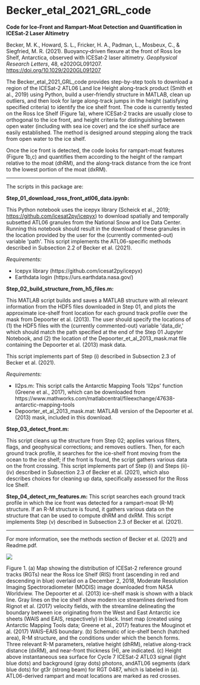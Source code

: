 # Becker_etal_2021_GRL_code

<b>Code for Ice-Front and Rampart-Moat Detection and Quantification in ICESat-2 Laser Altimetry</b>

Becker, M. K., Howard, S. L., Fricker, H. A., Padman, L., Mosbeux, C., & Siegfried, M. R. (2021).  Buoyancy‐driven flexure at the front of Ross Ice Shelf, Antarctica, observed with ICESat‐2 laser altimetry.  <i>Geophysical Research Letters</i>, 48, e2020GL091207. https://doi.org/10.1029/2020GL091207


The Becker_etal_2021_GRL_code provides step-by-step tools to download a region of the ICESat-2 ATL06 Land Ice Height along-track product (Smith et al., 2019) using Python, build a user-friendly structure in MATLAB, clean up outliers, and then look for large along-track jumps in the height (satisfying specified criteria) to identify the ice shelf front.  The code is currently tested on the Ross Ice Shelf (Figure 1a), where ICESat-2 tracks are usually close to orthogonal to the ice front, and height criteria for distinguishing between open water (including with sea ice cover) and the ice shelf surface are easily established. The method is designed around stepping along the track from open water to the ice shelf.

Once the ice front is detected, the code looks for rampart-moat features (Figure 1b,c) and quantifies them according to the height of the rampart relative to the moat (dhRM), and the along-track distance from the ice front to the lowest portion of the moat (dxRM).  



<hr>

The scripts in this package are:

<b>Step_01_download_ross_front_atl06_data.ipynb:</b>

This Python notebook uses the icepyx library (Scheick et al., 2019; https://github.com/icesat2py/icepyx) to download spatially and temporally subsetted ATL06 granules from the National Snow and Ice Data Center. Running this notebook should result in the download of these granules in the location provided by the user for the (currently commented-out) variable 'path'.
This script implements the ATL06-specific methods described in Subsection 2.2 of Becker et al. (2021).

<i>Requirements:</i> 	
<ul>
<li>	Icepyx library	(https://github.com/icesat2py/icepyx)
<li>	Earthdata login 	(https://urs.earthdata.nasa.gov/)
</ul>
<b>Step_02_build_structure_from_h5_files.m:</b>

This MATLAB script builds and saves a MATLAB structure with all relevant information from the HDF5 files downloaded in Step 01, and plots the approximate ice-shelf front location for each ground track profile over the mask from Depoorter et al. (2013). The user should specify the locations of (1) the HDF5 files with the (currently commented-out) variable 'data_dir,' which should match the path specified at the end of the Step 01 Jupyter Notebook, and (2) the location of the	Depoorter_et_al_2013_mask.mat file containing the Depoorter et al. (2013) mask data.

This script implements part of Step (i) described in Subsection 2.3 of Becker et al. (2021).

<i>Requirements:</i>  
<ul>
<li>ll2ps.m:   This script calls the Antarctic Mapping Tools 'll2ps' function (Greene et al., 2017), which can be downloaded from https://www.mathworks.com/matlabcentral/fileexchange/47638-antarctic-mapping-tools
<li>	Depoorter_et_al_2013_mask.mat:  MATLAB version of the Depoorter et al. (2013) mask, included in this download.
</ul>

<b>Step_03_detect_front.m:</b>

This script cleans up the structure from Step 02; applies various filters, flags, and geophysical corrections; and removes outliers. Then, for each ground track profile, it searches for the ice-shelf front moving from the ocean to the ice shelf; if the front is found, the script gathers various data on the front crossing.
This script implements part of Step (i) and Steps (ii)-(iv) described in Subsection 2.3 of Becker et al. (2021), which also describes choices for cleaning up data, specifically assessed for the Ross Ice Shelf.    

<b>Step_04_detect_rm_features.m:</b>
This script searches each ground track profile in which the ice front was detected for a rampart-moat (R-M) structure. If an R-M structure is found, it gathers various data on the structure that can be used to compute dhRM and dxRM.
This script implements Step (v) described in Subsection 2.3 of Becker et al. (2021).


<hr>
  
  
For more information, see the methods section of Becker et al. (2021) and Readme.pdf.



<image src="fig1_readme.jpg">


Figure 1. (a) Map showing the distribution of ICESat-2 reference ground tracks (RGTs) near the Ross Ice Shelf (RIS) front (ascending in red and descending in blue) overlaid on a December 2, 2018, Moderate Resolution Imaging Spectroradiometer (MODIS) image downloaded from NASA Worldview. The Depoorter et al. (2013) ice-shelf mask is shown with a black line. Gray lines on the ice shelf show modern ice streamlines derived from Rignot et al. (2017) velocity fields, with the streamline delineating the boundary between ice originating from the West and East Antarctic ice sheets (WAIS and EAIS, respectively) in black. Inset map (created using Antarctic Mapping Tools data; Greene et al., 2017) features the Mouginot et al. (2017) WAIS–EAIS boundary. (b) Schematic of ice-shelf bench (hatched area), R-M structure, and the conditions under which the bench forms. Three relevant R-M parameters, relative height (dhRM), relative along-track distance (dxRM), and near-front thickness (H), are indicated. (c) Height above instantaneous sea surface for Cycle 7 ICESat-2 ATL03 signal (light blue dots) and background (gray dots) photons, andATL06 segments (dark blue dots) for gt3r (strong beam) for RGT 0487, which is labeled in (a). ATL06-derived rampart and moat locations are marked as red crosses. 
